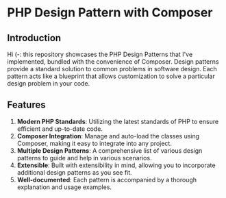 # PHP Design Pattern with Composer

## Introduction

Hi (-: this repository showcases the PHP Design Patterns that I've implemented, bundled with the convenience of Composer. Design patterns provide a standard solution to common problems in software design. Each pattern acts like a blueprint that allows customization to solve a particular design problem in your code.

## Features

1. **Modern PHP Standards**: Utilizing the latest standards of PHP to ensure efficient and up-to-date code.
2. **Composer Integration**: Manage and auto-load the classes using Composer, making it easy to integrate into any project.
3. **Multiple Design Patterns**: A comprehensive list of various design patterns to guide and help in various scenarios.
4. **Extensible**: Built with extensibility in mind, allowing you to incorporate additional design patterns as you see fit.
5. **Well-documented**: Each pattern is accompanied by a thorough explanation and usage examples.
